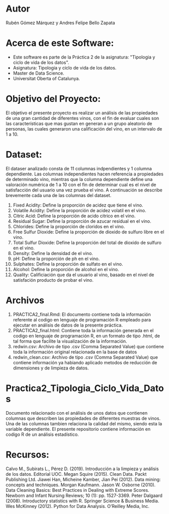 # Autor
Rubén Gómez Márquez y Andres Felipe Bello Zapata

# Acerca de este Software:

- Este software es parte de la Práctica 2 de la asignatura: "Tipologia y ciclo de vida de los datos".
- Asignatura: Tipologia y ciclo de vida de los datos.
- Master de Data Science.
- Universitat Oberta of Catalunya.

# Objetivo del Proyecto:

El objetivo el presente proyecto es realizar un análisis de las propiedades de una gran cantidad de diferentes vinos, con el fin de evaluar cuales son las características que mas gustan en generan a un grupo aleatorio de personas, las cuales generaron una calificación del vino, en un intervalo de 1 a 10.

# Dataset:

El dataser analizado consta de 11 columnas indpendientes y 1 columna dependiente. Las columnas independientes hacen referencia a propiedades de determinado vino, mientras que la columna dependiente define una valoración numérica de 1 a 10 con el fin de determinar cual es el nivel de satisfacción del usuario una vez prueba el vino. A continuación se describe brevemente cada una de las columnas del dataset.

1. Fixed Acidity: Define la proporción de acidez que tiene el vino.
2. Volatile Acidity: Define la proporción de acidez volatil en el vino.
3. Citric Acid: Define la proporción de acido citrico en el vino.
4. Residual Sugar: Define la proporción de azucar residual en el vino.
6. Chlorides: Define la proporción de cloridos en el vino.
7. Free Sulfur Dioxide: Define la proporción de dioxido de sulfuro libre en el vino.
8. Total Sulfur Dioxide: Define la proporción del total de dioxido de sulfuro en el vino.
9. Density: Define la densidad de el vino.
9. pH: Define la proporción de ph en el vino.
10. Sulphates: Define la proporción de sulfato en el vino.
11. Alcohol: Define la proporción de alcohol en el vino.
12. Quality: Calificiación que da el usuario al vino, basado en el nivel de satisfación producto de probar el vino.


# Archivos

1. PRACTICA2_final.Rmd: El documento contiene toda la información referente al codigo en lenguaje de programación R empleado para ejecutar en análisis de datos de la presente práctica.
2. PRACTICA2_final.html: Contiene toda la información generada en el codigo en lenguaje de programación R, en un formato de tipo .html, de tal forma que facilite la visualización de la información.
3. redwin.csv: Archivo de tipo .csv (Comma Separated Value) que contiene toda la información original relacionada en la base de datos
4. redwin_clean.csv: Archivo de tipo .csv (Comma Separated Value) que contiene información ya habiando aplicado metodos de reducción de dimensiones y de limpieza de datos.


# Practica2_Tipologia_Ciclo_Vida_Datos
Documento relacionado con el análisis de unos datos que contienen columnas que describen las propiedades de diferentes muestras de vinos. Una de las columnas tambien relaciona la calidad del mismo, siendo esta la variable dependiente. El presente repositorio contiene información en codigo R de un análisis estadístico.

# Recursos:

Calvo M., Subirats L., Pérez D. (2019). Introducción a la limpieza y análisis de los datos.
Editorial UOC.
Megan Squire (2015). Clean Data. Packt Publishing Ltd.
Jiawei Han, Micheine Kamber, Jian Pei (2012). Data mining: concepts and techniques.
Morgan Kaufmann.
Jason W. Osborne (2010). Data Cleaning Basics: Best Practices in Dealing with Extreme
Scores. Newborn and Infant Nursing Reviews; 10 (1): pp. 1527-3369.
Peter Dalgaard (2008). Introductory statistics with R. Springer Science & Business Media.
Wes McKinney (2012). Python for Data Analysis. O’Reilley Media, Inc.
